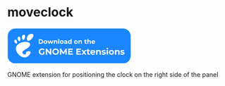 # moveclock
[![Download on the GNOME Extensions](./resources/gnome.svg)](https://extensions.gnome.org/extension/xxx/moveclock/)

GNOME extension for positioning the clock on the right side of the panel
